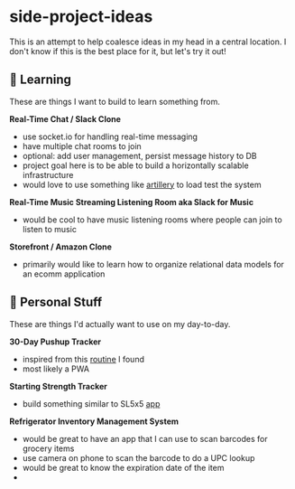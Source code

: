 # side-project-ideas
This is an attempt to help coalesce ideas in my head in a central location. I don't know if this is the best place for it, but let's try it out!

## 📖 Learning
These are things I want to build to learn something from.

**Real-Time Chat / Slack Clone**
* use socket.io for handling real-time messaging
* have multiple chat rooms to join
* optional: add user management, persist message history to DB
* project goal here is to be able to build a horizontally scalable infrastructure
* would love to use something like [artillery](https://www.artillery.io/) to load test the system

**Real-Time Music Streaming Listening Room aka Slack for Music**
* would be cool to have music listening rooms where people can join to listen to music

**Storefront / Amazon Clone**
* primarily would like to learn how to organize relational data models for an ecomm application

## 🧰 Personal Stuff
These are things I'd actually want to use on my day-to-day.

**30-Day Pushup Tracker**
* inspired from this [routine](https://darebee.com/challenges/50-push-ups.html) I found
* most likely a PWA

**Starting Strength Tracker**
* build something similar to SL5x5 [app](https://play.google.com/store/apps/details?id=com.stronglifts.app&hl=en&gl=us)

**Refrigerator Inventory Management System**
* would be great to have an app that I can use to scan barcodes for grocery items
* use camera on phone to scan the barcode to do a UPC lookup
* would be great to know the expiration date of the item
* 
